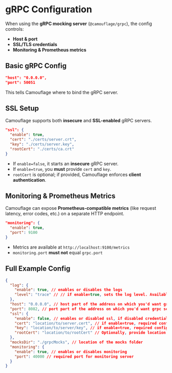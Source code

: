 # gRPC Configuration

When using the **gRPC mocking server** (`@camouflage/grpc`), the config controls:

- **Host & port**
- **SSL/TLS credentials**
- **Monitoring & Prometheus metrics**

## Basic gRPC Config

```json
"host": "0.0.0.0",
"port": 50051
```

This tells Camouflage where to bind the gRPC server.

## SSL Setup

Camouflage supports both **insecure** and **SSL-enabled** gRPC servers.

```json
"ssl": {
  "enable": true,
  "cert": "./certs/server.crt",
  "key": "./certs/server.key",
  "rootCert": "./certs/ca.crt"
}
```

- If `enable=false`, it starts an **insecure** gRPC server.
- If `enable=true`, you **must** provide `cert` and `key`.
- `rootCert` is optional; if provided, Camouflage enforces **client authentication**.

## Monitoring & Prometheus Metrics

Camouflage can expose **Prometheus-compatible metrics** (like request latency, error codes, etc.) on a separate HTTP endpoint.

```json
"monitoring": {
  "enable": true,
  "port": 9100
}
```

- Metrics are available at `http://localhost:9100/metrics`
- `monitoring.port` **must not** equal `grpc.port`

## Full Example Config

```json
{
  "log": {
    "enable": true, // enables or disables the logs
    "level": "trace" // // if enable=true, sets the log level. Available options are "fatal", "error", "warn", "info", "debug", "trace"
  },
  "host": "0.0.0.0", // host part of the address on which you'd want grpc server to listen on
  "port": 8082, // port part of the address on which you'd want grpc server to listen on
  "ssl": {
    "enable": false, // enables or disabled ssl, if disabled credentials will be created using grpc.ServerCredentials.createInsecure()
    "cert": "location/to/server.cert", // if enable=true, required config for .cert file
    "key": "location/to/server/key", // if enable=true, required config for .key file
    "rootCert": "location/to/rootCert" // Optionally, provide location to root cert
  },
  "mocksDir": "./grpcMocks", // location of the mocks folder
  "monitoring": {
    "enable": true, // enables or disables monitoring
    "port": 40000 // required port for monitoring server
  }
}
```
